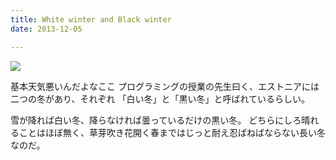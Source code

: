 ```yaml
---
title: White winter and Black winter
date: 2013-12-05

---
```


![](https://farm6.staticflickr.com/5784/20899056738_4dfb80a7aa_b.jpg)

基本天気悪いんだよなここ
プログラミングの授業の先生曰く、エストニアには二つの冬があり、それぞれ
「白い冬」と「黒い冬」と呼ばれているらしい。

雪が降れば白い冬、降らなければ曇っているだけの黒い冬。
どちらにしろ晴れることはほぼ無く、草芽吹き花開く春まではじっと耐え忍ばねばならない長い冬なのだ。

